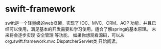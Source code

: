 # swift-framework
swift是一个轻量级的web框架，实现了 IOC、MVC、ORM、AOP 功能，并且已经可以使用，满足基本的开发需要和学习使用，适合了解spring的基本原理。
未来将会逐步实现 安全管理 等功能。
如果你想观看源码，可以从 org.swift.framework.mvc.DispatcherServlet类 开始阅读。
